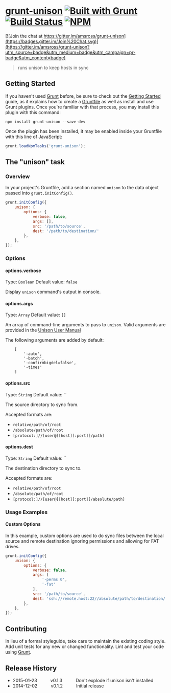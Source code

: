 # [grunt-unison](https://github.com/amsross/grunt-unison) [![Built with Grunt](https://cdn.gruntjs.com/builtwith.png)](http://gruntjs.com/) [![Build Status](https://travis-ci.org/amsross/grunt-unison.png?branch=master)](https://travis-ci.org/amsross/grunt-unison) [![NPM](https://nodei.co/npm/grunt-unison.png?compact=true)](https://www.npmjs.org/package/grunt-unison)

[![Join the chat at https://gitter.im/amsross/grunt-unison](https://badges.gitter.im/Join%20Chat.svg)](https://gitter.im/amsross/grunt-unison?utm_source=badge&utm_medium=badge&utm_campaign=pr-badge&utm_content=badge)

> runs unison to keep hosts in sync

## Getting Started
If you haven't used [Grunt](http://gruntjs.com/) before, be sure to check out the [Getting Started](http://gruntjs.com/getting-started) guide, as it explains how to create a [Gruntfile](http://gruntjs.com/sample-gruntfile) as well as install and use Grunt plugins. Once you're familiar with that process, you may install this plugin with this command:

```shell
npm install grunt-unison --save-dev
```

Once the plugin has been installed, it may be enabled inside your Gruntfile with this line of JavaScript:

```js
grunt.loadNpmTasks('grunt-unison');
```

## The "unison" task

### Overview
In your project's Gruntfile, add a section named `unison` to the data object passed into `grunt.initConfig()`.

```js
grunt.initConfig({
	unison: {
		options: {
			verbose: false,
			args: [],
			src: '/path/to/source',
			dest: '/path/to/destination/'
		},
	},
});
```

### Options

#### options.verbose
Type: `Boolean`
Default value: `false`

Display `unison` command's output in console.

#### options.args
Type: `Array`
Default value: `[]`

An array of command-line arguments to pass to `unison`. Valid arguments are provided in the [Unison User Manual](http://www.cis.upenn.edu/~bcpierce/unison/download/releases/stable/unison-manual.html)

The following arguments are added by default:
```
	[
		'-auto',
		'-batch',
		'-confirmbigdel=false',
		'-times'
	]
```

#### options.src
Type: `String`
Default value: ``

The source directory to sync from.

Accepted formats are:
* `relative/path/of/root`
* `/absolute/path/of/root`
* `[protocol:]//[user@][host][:port][/path]`

#### options.dest
Type: `String`
Default value: ``

The destination directory to sync to.

Accepted formats are:
* `relative/path/of/root`
* `/absolute/path/of/root`
* `[protocol:]//[user@][host][:port][/absolute/path]`

### Usage Examples

#### Custom Options
In this example, custom options are used to do sync files between the local source and remote destination ignoring permissions and allowing for FAT drives.

```js
grunt.initConfig({
	unison: {
		options: {
			verbose: false,
			args: [
				'-perms 0',
				'-fat'
			],
			src: '/path/to/source',
			dest: 'ssh://remote.host:22//absolute/path/to/destination/'
		},
	},
});
```

## Contributing
In lieu of a formal styleguide, take care to maintain the existing coding style. Add unit tests for any new or changed functionality. Lint and test your code using [Grunt](http://gruntjs.com/).

## Release History

 * 2015-01-23   v0.1.3   Don't explode if unison isn't installed
 * 2014-12-02   v0.1.2   Initial release
